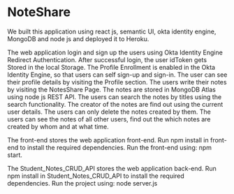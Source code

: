 # NoteShare
We built this application using react js, semantic UI, okta identity engine, MongoDB and node js and deployed it to Heroku.

The web application login and sign up the users using Okta Identity Engine Redirect Authentication. After successful login, the user idToken gets Stored in the local Storage. The Profile Enrollment is enabled in the Okta Identity Engine, so that users can self sign-up and sign-in. The user can see their profile details by visiting the Profile section. The users write their notes by visiting the NotesShare Page. The notes are stored in MongoDB Atlas using node js REST API. The users can search the notes by titles using the search functionality. The creator of the notes are find out using the current user details. The users can only delete the notes created by them. The users can see the notes of all other users, find out the which notes are created by whom and at what time.

The front-end stores the web application front-end. 
Run npm install in front-end to install the required dependencies.
Run the front-end using: npm start.

The Student_Notes_CRUD_API stores the web application back-end. 
Run npm install in Student_Notes_CRUD_API to install the required dependencies.
Run the project using: node server.js
